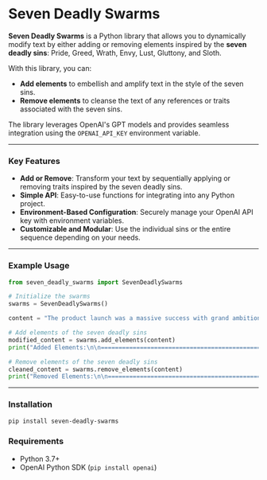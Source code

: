 # Seven Deadly Swarms

**Seven Deadly Swarms** is a Python library that allows you to dynamically modify text by either adding or removing elements inspired by the **seven deadly sins**: Pride, Greed, Wrath, Envy, Lust, Gluttony, and Sloth.


With this library, you can:
- **Add elements** to embellish and amplify text in the style of the seven sins.
- **Remove elements** to cleanse the text of any references or traits associated with the seven sins.

The library leverages OpenAI's GPT models and provides seamless integration using the `OPENAI_API_KEY` environment variable.

---

### Key Features
- **Add or Remove**: Transform your text by sequentially applying or removing traits inspired by the seven deadly sins.
- **Simple API**: Easy-to-use functions for integrating into any Python project.
- **Environment-Based Configuration**: Securely manage your OpenAI API key with environment variables.
- **Customizable and Modular**: Use the individual sins or the entire sequence depending on your needs.

---

### Example Usage

```python
from seven_deadly_swarms import SevenDeadlySwarms

# Initialize the swarms
swarms = SevenDeadlySwarms()

content = "The product launch was a massive success with grand ambition and meticulous details."

# Add elements of the seven deadly sins
modified_content = swarms.add_elements(content)
print("Added Elements:\n\n==============================================", modified_content)

# Remove elements of the seven deadly sins
cleaned_content = swarms.remove_elements(content)
print("Removed Elements:\n\n==============================================", cleaned_content)
```

---

### Installation

```bash
pip install seven-deadly-swarms
```

### Requirements
- Python 3.7+
- OpenAI Python SDK (`pip install openai`)

